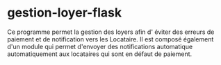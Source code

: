 # gestion-loyer-flask
 Ce programme permet la gestion des loyers afin d' éviter des erreurs de paiement et de notification vers les Locataire. Il est composé également d'un module qui permet d'envoyer des notifications automatique automatiquement aux locataires qui sont en défaut de paiement.
